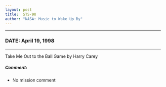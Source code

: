 ```yaml
---
layout: post
title:  STS-90
author: "NASA: Music to Wake Up By"
---
```


----
### DATE: April 19, 1998
----
Take Me Out to the Ball Game by Harry Carey

##### Comment:
* No mission comment
